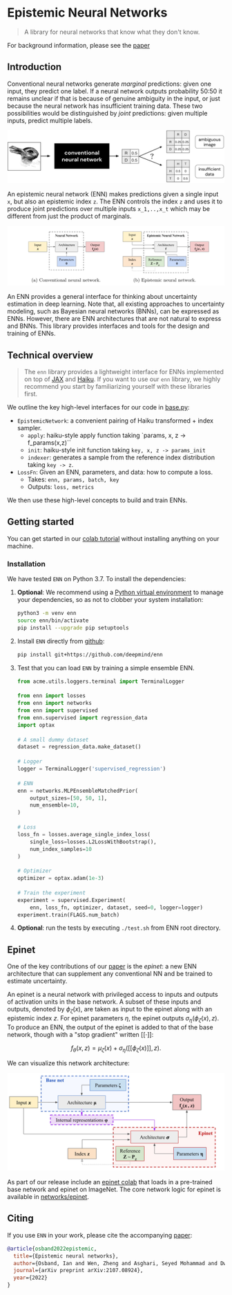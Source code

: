 # Epistemic Neural Networks

> A library for neural networks that know what they don't know.

For background information, please see the [paper]

## Introduction

Conventional neural networks generate *marginal* predictions: given one input, they predict one label.
If a neural network outputs probability 50:50 it remains unclear if that is because of genuine ambiguity in the input, or just because the neural network has insufficient training data.
These two possibilities would be distinguished by *joint* predictions: given multiple inputs, predict multiple labels.

![rabbit or duck](statics/images/rabbit_duck.png)


An epistemic neural network (ENN) makes predictions given a single input `x`, but also an epistemic index `z`.
The ENN controls the index `z` and uses it to produce joint predictions over multiple inputs `x_1,..,x_t` which may be different from just the product of marginals.

![nn diagrams](statics/images/enn_diagrams.png)

An ENN provides a general interface for thinking about uncertainty estimation in deep learning.
Note that, all existing approaches to uncertainty modeling, such as Bayesian neural networks (BNNs), can be expressed as ENNs.
However, there are ENN architectures that are not natural to express and BNNs.
This library provides interfaces and tools for the design and training of ENNs.


## Technical overview

> The `enn` library provides a lightweight interface for ENNs implemented on top of [JAX](https://github.com/google/jax) and [Haiku](https://github.com/deepmind/dm-haiku).
If you want to use our `enn` library, we highly recommend you start by familiarizing yourself with these libraries first.


We outline the key high-level interfaces for our code in [base.py](enn/base.py):

- `EpistemicNetwork`: a convenient pairing of Haiku transformed + index sampler.
  - `apply`: haiku-style apply function taking `params, x, z -> f_params(x,z)``
  - `init`: haiku-style init function taking `key, x, z -> params_init`
  - `indexer`: generates a sample from the reference index distribution taking `key -> z`.
- `LossFn`: Given an ENN, parameters, and data: how to compute a loss.
  - Takes: `enn, params, batch, key`
  - Outputs: `loss, metrics`

We then use these high-level concepts to build and train ENNs.


## Getting started

You can get started in our [colab tutorial] without installing anything on your
machine.


### Installation

We have tested `ENN` on Python 3.7. To install the dependencies:

1.  **Optional**: We recommend using a
    [Python virtual environment](https://docs.python.org/3/tutorial/venv.html)
    to manage your dependencies, so as not to clobber your system installation:

    ```bash
    python3 -m venv enn
    source enn/bin/activate
    pip install --upgrade pip setuptools
    ```

2.  Install `ENN` directly from [github](https://github.com/deepmind/enn):

    ```bash
    pip install git+https://github.com/deepmind/enn
    ```
3.  Test that you can load `ENN` by training a simple ensemble ENN.

    ```python
    from acme.utils.loggers.terminal import TerminalLogger

    from enn import losses
    from enn import networks
    from enn import supervised
    from enn.supervised import regression_data
    import optax

    # A small dummy dataset
    dataset = regression_data.make_dataset()

    # Logger
    logger = TerminalLogger('supervised_regression')

    # ENN
    enn = networks.MLPEnsembleMatchedPrior(
        output_sizes=[50, 50, 1],
        num_ensemble=10,
    )

    # Loss
    loss_fn = losses.average_single_index_loss(
        single_loss=losses.L2LossWithBootstrap(),
        num_index_samples=10
    )

    # Optimizer
    optimizer = optax.adam(1e-3)

    # Train the experiment
    experiment = supervised.Experiment(
        enn, loss_fn, optimizer, dataset, seed=0, logger=logger)
    experiment.train(FLAGS.num_batch)
    ```

4. **Optional**: run the tests by executing `./test.sh` from ENN root directory.


## Epinet

One of the key contributions of our [paper] is the *epinet*: a new ENN architecture that can supplement any conventional NN and be trained to estimate uncertainty.


An epinet is a neural network with privileged access to inputs and outputs of activation units in the base network.
A subset of these inputs and outputs, denoted by $\phi_\zeta(x)$, are taken as input to the epinet along with an epistemic index $z$.
For epinet parameters $\eta$, the epinet outputs $\sigma_\eta(\phi_\zeta(x), z)$.
To produce an ENN, the output of the epinet is added to that of the base network, though with a "stop gradient" written $[[\cdot]]$:

$$ f_\theta(x, z) = \mu_\zeta(x) + \sigma_\eta([[\phi_\zeta(x)]], z). $$


We can visualize this network architecture:

![epinet diagram](statics/images/epinet_diagram.jpg)

As part of our release include an [epinet colab] that loads in a pre-trained base network and epinet on ImageNet.
The core network logic for epinet is available in [networks/epinet](enn/networks/epinet/README.md).



## Citing

If you use `ENN` in your work, please cite the accompanying [paper]:

```bibtex
@article{osband2022epistemic,
  title={Epistemic neural networks},
  author={Osband, Ian and Wen, Zheng and Asghari, Seyed Mohammad and Dwaracherla, Vikranth and Ibrahimi, Morteza and Lu, Xiuyuan and Van Roy, Benjamin},
  journal={arXiv preprint arXiv:2107.08924},
  year={2022}
}
```

[colab tutorial]: https://colab.research.google.com/github/deepmind/enn/blob/master/enn/colabs/enn_demo.ipynb
[epinet colab]: https://colab.research.google.com/github/deepmind/enn/blob/master/enn/colabs/epinet_demo.ipynb
[paper]: https://arxiv.org/abs/2107.08924
